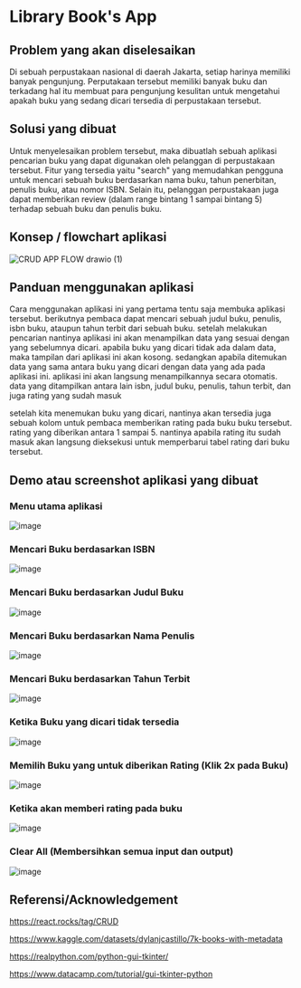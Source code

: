 # Library Book's App

## Problem yang akan diselesaikan
Di sebuah perpustakaan nasional di daerah Jakarta, setiap harinya memiliki banyak pengunjung. Perputakaan tersebut memiliki banyak buku dan terkadang hal itu membuat para pengunjung kesulitan untuk mengetahui apakah buku yang sedang dicari tersedia di perpustakaan tersebut.  

## Solusi yang dibuat
Untuk menyelesaikan problem tersebut, maka dibuatlah sebuah aplikasi pencarian buku yang dapat digunakan oleh pelanggan di perpustakaan tersebut.
Fitur yang tersedia yaitu "search" yang memudahkan pengguna untuk mencari sebuah buku berdasarkan nama buku, tahun penerbitan, penulis buku, atau nomor ISBN. 
Selain itu, pelanggan perpustakaan juga dapat memberikan review (dalam range bintang 1 sampai bintang 5) terhadap sebuah buku dan penulis buku.

## Konsep / flowchart aplikasi
![CRUD APP FLOW drawio (1)](https://user-images.githubusercontent.com/92198564/173189474-f0c6336c-37a9-4e19-a0b2-a55f1191071b.png)

## Panduan menggunakan aplikasi
Cara menggunakan aplikasi ini yang pertama tentu saja membuka aplikasi tersebut. berikutnya pembaca dapat mencari sebuah judul buku, penulis, isbn buku, ataupun tahun terbit dari sebuah buku. setelah melakukan pencarian nantinya aplikasi ini akan menampilkan data yang sesuai dengan yang sebelumnya dicari. apabila buku yang dicari tidak ada dalam data, maka tampilan dari aplikasi ini akan kosong. sedangkan apabila ditemukan data yang sama antara buku yang dicari dengan data yang ada pada aplikasi ini. aplikasi ini akan langsung menampilkannya secara otomatis. data yang ditampilkan antara lain isbn, judul buku, penulis, tahun terbit, dan juga rating yang sudah masuk

setelah kita menemukan buku yang dicari, nantinya akan tersedia juga sebuah kolom untuk pembaca memberikan rating pada buku buku tersebut. rating yang diberikan antara 1 sampai 5. nantinya apabila rating itu sudah masuk akan langsung dieksekusi untuk memperbarui tabel rating dari buku tersebut.

## Demo atau screenshot aplikasi yang dibuat
### Menu utama aplikasi
![image](https://user-images.githubusercontent.com/92198564/173195347-1a86eede-47d6-4e26-876e-15a0eff45deb.png)
### Mencari Buku berdasarkan ISBN
![image](https://user-images.githubusercontent.com/92198564/173195332-8fa32756-aaa9-422f-bd2a-375e18fdc6a9.png)
### Mencari Buku berdasarkan Judul Buku
![image](https://user-images.githubusercontent.com/92198564/173195365-369adf83-2060-4335-855b-5c7c50b14cf8.png)
### Mencari Buku berdasarkan Nama Penulis
![image](https://user-images.githubusercontent.com/92198564/173195383-03a23e5c-5d87-4f3b-9ab7-fba530a24cfe.png)
### Mencari Buku berdasarkan Tahun Terbit
![image](https://user-images.githubusercontent.com/92198564/173195416-0ed4790d-823a-40ad-867b-b8e4e8e49e46.png)
### Ketika Buku yang dicari tidak tersedia
![image](https://user-images.githubusercontent.com/92198564/173195441-ef889e7c-3f4a-4df3-ba0a-0cb9b2a64556.png)
### Memilih Buku yang untuk diberikan Rating (Klik 2x pada Buku)
![image](https://user-images.githubusercontent.com/92198564/173195479-240618ff-f2ac-4c22-b2b1-65324b52c169.png)
### Ketika akan memberi rating pada buku
![image](https://user-images.githubusercontent.com/92198564/173195499-6cfdacac-f2cc-4e7a-8157-228aa3c8f0d4.png)
### Clear All (Membersihkan semua input dan output) 
![image](https://user-images.githubusercontent.com/92198564/173195649-cbaeb154-8a51-4122-b5d8-8ab48a686758.png)


## Referensi/Acknowledgement
https://react.rocks/tag/CRUD

https://www.kaggle.com/datasets/dylanjcastillo/7k-books-with-metadata

https://realpython.com/python-gui-tkinter/

https://www.datacamp.com/tutorial/gui-tkinter-python
